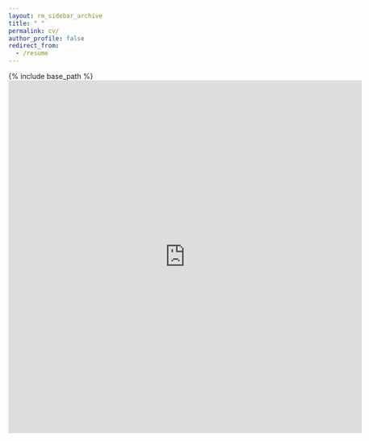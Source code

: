```yaml
---
layout: rm_sidebar_archive
title: " "
permalink: cv/
author_profile: false
redirect_from:
  - /resume
---
```


{% include base_path %}
<embed src="https://ewanxiong.github.io/files/YifanXiong CV.pdf" width="700" height="700" type='application/pdf'>
